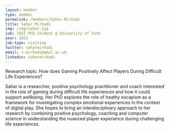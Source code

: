 ```yaml
---
layout: member
type: member
permalink: /members/Sahar-Mirhadi
title: Sahar Mirhadi
img: /img/sahar.jpg
job: IGGI PhD Student @ University of York
year: 2021
job-type: visiting
twitter: saharmirhadi
email: s.mirhadi@qmul.ac.uk
linkedin: saharmirhadi
---
```


Research topic: How does Gaming Positively Affect Players During Difficult Life Experiences?

Sahar is a researcher, positive psychology practitioner and coach interested in the role of gaming during difficult life experiences and how it could support wellbeing. Her PhD explores the role of heathy escapism as a framework for investigating complex emotional experiences in the context of digital play. She hopes to bring an interdisciplinary approach to her research by combining positive psychology, coaching and computer science in understanding the nuanced player experience during challenging life experiences.
